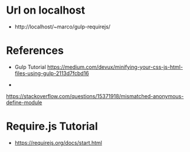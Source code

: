 # Url on localhost 
- http://localhost/~marco/gulp-requirejs/

# References 
- Gulp Tutorial
 https://medium.com/devux/minifying-your-css-js-html-files-using-gulp-2113d7fcbd16

-
https://stackoverflow.com/questions/15371918/mismatched-anonymous-define-module

# Require.js Tutorial 
- https://requirejs.org/docs/start.html


